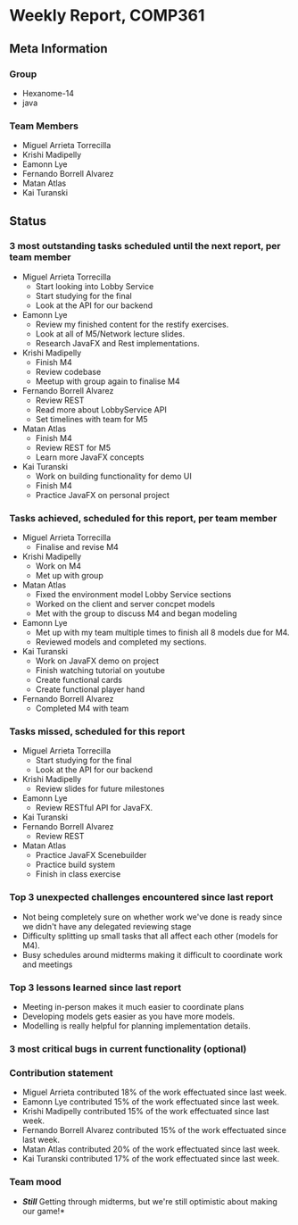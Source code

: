# Weekly Report, COMP361

## Meta Information

### Group

 * Hexanome-14
 * java

### Team Members

 * Miguel Arrieta Torrecilla
 * Krishi Madipelly
 * Eamonn Lye
 * Fernando Borrell Alvarez
 * Matan Atlas
 * Kai Turanski

## Status

### 3 most outstanding tasks scheduled until the next report, per team member

 * Miguel Arrieta Torrecilla
   * Start looking into Lobby Service
   * Start studying for the final
   * Look at the API for our backend
 * Eamonn Lye
   * Review my finished content for the restify exercises.
   * Look at all of M5/Network lecture slides.
   * Research JavaFX and Rest implementations.
 * Krishi Madipelly
   * Finish M4
   * Review codebase 
   * Meetup with group again to finalise M4
 * Fernando Borrell Alvarez
   * Review REST 
   * Read more about LobbyService API
   * Set timelines with team for M5
 * Matan Atlas
   * Finish M4
   * Review REST for M5
   * Learn more JavaFX concepts
 * Kai Turanski
   * Work on building functionality for demo UI
   * Finish M4
   * Practice JavaFX on personal project

### Tasks achieved, scheduled for this report, per team member  

 * Miguel Arrieta Torrecilla
   * Finalise and revise M4
 * Krishi Madipelly
   * Work on M4
   * Met up with group
 * Matan Atlas
   * Fixed the environment model Lobby Service sections
   * Worked on the client and server concpet models
   * Met with the group to discuss M4 and began modeling
 * Eamonn Lye
   * Met up with my team multiple times to finish all 8 models due for M4.
   * Reviewed models and completed my sections.
 * Kai Turanski
   * Work on JavaFX demo on project
    * Finish watching tutorial on youtube
    * Create functional cards
    * Create functional player hand
 * Fernando Borrell Alvarez
   * Completed M4 with team

### Tasks missed, scheduled for this report

 * Miguel Arrieta Torrecilla
   * Start studying for the final
   * Look at the API for our backend
 * Krishi Madipelly
   * Review slides for future milestones
 * Eamonn Lye
   * Review RESTful API for JavaFX.
 * Kai Turanski
 * Fernando Borrell Alvarez
   * Review REST
 * Matan Atlas
   * Practice JavaFX Scenebuilder
   * Practice build system
   * Finish in class exercise

### Top 3 unexpected challenges encountered since last report

  * Not being completely sure on whether work we've done is ready since we didn't have any delegated reviewing stage
  * Difficulty splitting up small tasks that all affect each other (models for M4).
  * Busy schedules around midterms making it difficult to coordinate work and meetings

### Top 3 lessons learned since last report

  * Meeting in-person makes it much easier to coordinate plans
  * Developing models gets easier as you have more models.
  * Modelling is really helpful for planning implementation details.

### 3 most critical bugs in current functionality (optional)

### Contribution statement

 * Miguel Arrieta contributed 18% of the work effectuated since last week.
 * Eamonn Lye contributed 15% of the work effectuated since last week.
 * Krishi Madipelly contributed 15% of the work effectuated since last week.
 * Fernando Borrell Alvarez contributed 15% of the work effectuated since last week.
 * Matan Atlas contributed 20% of the work effectuated since last week.
 * Kai Turanski contributed 17% of the work effectuated since last week.

### Team mood

 * ***Still*** Getting through midterms, but we're still optimistic about making our game!*
